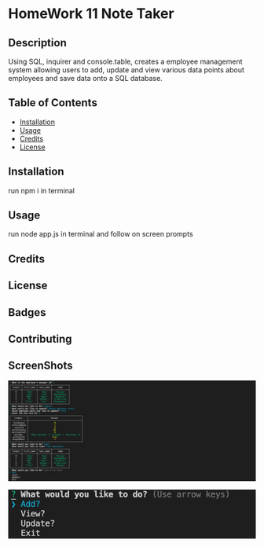 # HomeWork 11 Note Taker

## Description 


Using SQL, inquirer and console.table, creates a employee management system allowing users to add, update and view various data points about employees and save data onto a SQL database.


## Table of Contents


* [Installation](#installation)
* [Usage](#usage)
* [Credits](#credits)
* [License](#license)


## Installation

run npm i in terminal


## Usage 

run node app.js in terminal and follow on screen prompts


## Credits





## License


## Badges




## Contributing



## ScreenShots

![screenshot HW#12](HW12_1.png?raw=true)

![screenshot HW#12](HW12_2.png?raw=true)
